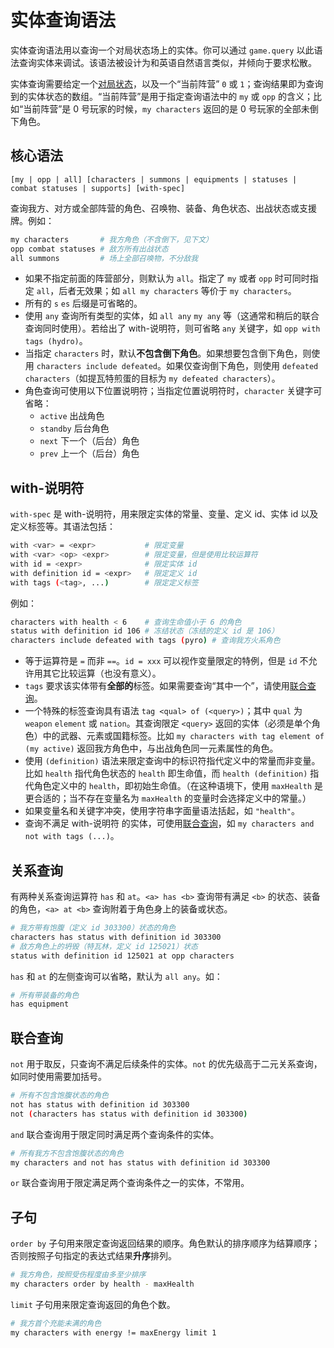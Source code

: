 # 实体查询语法

实体查询语法用以查询一个对局状态场上的实体。你可以通过 `game.query` 以此语法查询实体来调试。该语法被设计为和英语自然语言类似，并倾向于要求松散。

实体查询需要给定一个[对局状态](./state.md)，以及一个“当前阵营” `0` 或 `1`；查询结果即为查询到的实体状态的数组。“当前阵营”是用于指定查询语法中的 `my` 或 `opp` 的含义；比如“当前阵营”是 0 号玩家的时候，`my characters` 返回的是 0 号玩家的全部未倒下角色。

## 核心语法

```
[my | opp | all] [characters | summons | equipments | statuses | combat statuses | supports] [with-spec]
```

查询我方、对方或全部阵营的角色、召唤物、装备、角色状态、出战状态或支援牌。例如：

```sh
my characters       # 我方角色（不含倒下，见下文）
opp combat statuses # 敌方所有出战状态
all summons         # 场上全部召唤物，不分敌我
```

- 如果不指定前面的阵营部分，则默认为 `all`。指定了 `my` 或者 `opp` 时可同时指定 `all`，后者无效果；如 `all my characters` 等价于 `my characters`。
- 所有的 `s` `es` 后缀是可省略的。
- 使用 `any` 查询所有类型的实体，如 `all any` `my any` 等（这通常和稍后的联合查询同时使用）。若给出了 with-说明符，则可省略 `any` 关键字，如 `opp with tags (hydro)`。
- 当指定 `characters` 时，默认**不包含倒下角色**。如果想要包含倒下角色，则使用 `characters include defeated`。如果仅查询倒下角色，则使用 `defeated characters`（如提瓦特煎蛋的目标为 `my defeated characters`）。
- 角色查询可使用以下位置说明符；当指定位置说明符时，`character` 关键字可省略：
  - `active` 出战角色
  - `standby` 后台角色
  - `next` 下一个（后台）角色
  - `prev` 上一个（后台）角色

## with-说明符

`with-spec` 是 with-说明符，用来限定实体的常量、变量、定义 id、实体 id 以及定义标签等。其语法包括：

```sh
with <var> = <expr>           # 限定变量
with <var> <op> <expr>        # 限定变量，但是使用比较运算符
with id = <expr>              # 限定实体 id
with definition id = <expr>   # 限定定义 id
with tags (<tag>, ...)        # 限定定义标签
```

例如：
```sh
characters with health < 6    # 查询生命值小于 6 的角色
status with definition id 106 # 冻结状态（冻结的定义 id 是 106）
characters include defeated with tags (pyro) # 查询我方火系角色
```

- 等于运算符是 `=` 而非 `==`。`id = xxx` 可以视作变量限定的特例，但是 `id` 不允许用其它比较运算（也没有意义）。
- `tags` 要求该实体带有**全部的**标签。如果需要查询“其中一个”，请使用[联合查询](#联合查询)。
- 一个特殊的标签查询具有语法 `tag <qual> of (<query>)`；其中 `qual` 为 `weapon` `element` 或 `nation`。其查询限定 `<query>` 返回的实体（必须是单个角色）中的武器、元素或国籍标签。比如 `my characters with tag element of (my active)` 返回我方角色中，与出战角色同一元素属性的角色。
- 使用 `(definition)` 语法来限定查询中的标识符指代定义中的常量而非变量。比如 `health` 指代角色状态的 `health` 即生命值，而 `health (definition)` 指代角色定义中的 `health`，即初始生命值。（在这种语境下，使用 `maxHealth` 是更合适的；当不存在变量名为 `maxHealth` 的变量时会选择定义中的常量。）
- 如果变量名和关键字冲突，使用字符串字面量语法括起，如 `"health"`。
- 查询不满足 with-说明符 的实体，可使用[联合查询](#联合查询)，如 `my characters and not with tags (...)`。

## 关系查询

有两种关系查询运算符 `has` 和 `at`。`<a> has <b>` 查询带有满足 `<b>` 的状态、装备的角色，`<a> at <b>` 查询附着于角色身上的装备或状态。

```sh
# 我方带有饱腹（定义 id 303300）状态的角色
characters has status with definition id 303300
# 敌方角色上的坍毁（特瓦林，定义 id 125021）状态
status with definition id 125021 at opp characters
```

`has` 和 `at` 的左侧查询可以省略，默认为 `all any`。如：

```sh
# 所有带装备的角色
has equipment
```

## 联合查询

`not` 用于取反，只查询不满足后续条件的实体。`not` 的优先级高于二元关系查询，如同时使用需要加括号。

```sh
# 所有不包含饱腹状态的角色
not has status with definition id 303300
not (characters has status with definition id 303300)
```

`and` 联合查询用于限定同时满足两个查询条件的实体。

```sh
# 所有我方不包含饱腹状态的角色
my characters and not has status with definition id 303300
```

`or` 联合查询用于限定满足两个查询条件之一的实体，不常用。

## 子句

`order by` 子句用来限定查询返回结果的顺序。角色默认的排序顺序为结算顺序；否则按照子句指定的表达式结果**升序**排列。

```sh
# 我方角色，按照受伤程度由多至少排序
my characters order by health - maxHealth
```

`limit` 子句用来限定查询返回的角色个数。

```sh
# 我方首个充能未满的角色
my characters with energy != maxEnergy limit 1
```
